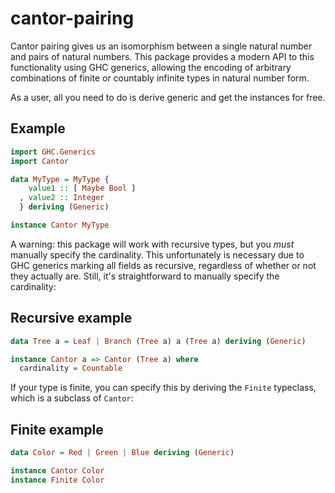 # cantor-pairing

Cantor pairing gives us an isomorphism between a single natural number and pairs of natural numbers. This package provides a modern API to this functionality using GHC generics, allowing the encoding of arbitrary combinations of finite or countably infinite types in natural number form.

As a user, all you need to do is derive generic and get the instances for free.

## Example
```haskell
import GHC.Generics
import Cantor

data MyType = MyType {
    value1 :: [ Maybe Bool ]
  , value2 :: Integer
  } deriving (Generic)

instance Cantor MyType
```
A warning: this package will work with recursive types, but you *must* manually specify the cardinality. This unfortunately is necessary due to GHC generics marking all fields as recursive, regardless of whether or not they actually are. Still, it's straightforward to manually specify the cardinality:

## Recursive example
```haskell
data Tree a = Leaf | Branch (Tree a) a (Tree a) deriving (Generic)

instance Cantor a => Cantor (Tree a) where
  cardinality = Countable
```

If your type is finite, you can specify this by deriving the `Finite` typeclass, which is a subclass of `Cantor`:

## Finite example
```haskell
data Color = Red | Green | Blue deriving (Generic)

instance Cantor Color
instance Finite Color
```
